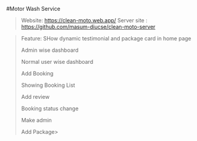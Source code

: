 #Motor Wash Service
> Website: https://clean-moto.web.app/
> Server site : https://github.com/masum-diucse/clean-moto-server
 

> Feature:
> SHow dynamic testimonial and package card in home page
> 
> Admin wise dashboard
> 
> Normal user wise dashboard
> 
> Add Booking
> 
> Showing Booking List
> 
> Add review
> 
> Booking status change
> 
> Make admin
> 
> Add Package> 
